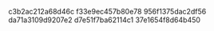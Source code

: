 c3b2ac212a68d46c
f33e9ec457b80e78
956f1375dac2df56
da71a3109d9207e2
d7e51f7ba62114c1
37e1654f8d64b450
